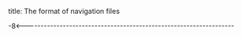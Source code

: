 title: The format of navigation files

-8<------------------------------------------------------------------

